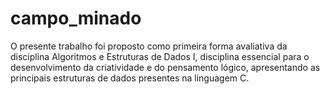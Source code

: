 # campo_minado
O presente trabalho foi proposto como primeira forma avaliativa da disciplina Algoritmos e Estruturas de Dados I, disciplina essencial para o desenvolvimento da criatividade e do pensamento lógico, apresentando as principais estruturas de dados presentes na linguagem C.
